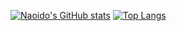 [![Naoido's GitHub stats](https://git-hub-readme-stats-l2xb.vercel.app/api?username=naoido&theme=vue-dark&show_icons=true&count_private=true)](https://github.com/naoido/github-readme-stats)
[![Top Langs](https://git-hub-readme-stats-l2xb.vercel.app/api/top-langs/?username=naoido&theme=vue-dark&show_icons=true&layout=compact)](https://github.com/naoido/github-readme-stats)
